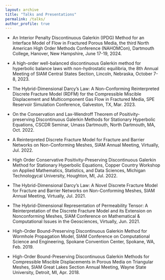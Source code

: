 ```yaml
---
layout: archive
title: "Talks and Presentations"
permalink: /talks/
author_profile: true
---
```


* An Interior Penalty Discontinuous Galerkin (IPDG) Method for an Interface Model of Flow in Fractured Porous Media, the third North American High Order Methods Conference (NAHOMCon), Dartmouth College, Hanover, New Hampshire, June 17-19, 2024.

* A high-order well-balanced discontinuous Galerkin method for hyperbolic balance laws with non-hydrostatic equilibria, the 8th Annual Meeting of SIAM Central States Section, Lincoln, Nebraska, October 7-8, 2023.

* The Hybrid-Dimensional Darcy’s Law: A Non-Conforming Reinterpreted Discrete Fracture Model
(RDFM) for the Compressible Miscible Displacement and Multicomponent Gas Flow in Fractured Media, SPE Reservoir Simulation Conference, Galveston, TX, Mar. 2023.

* On the Conservation and Lax-Wendroff Theorem of Positivity-preserving Discontinuous
Galerkin Methods for Stationary Hyperbolic Equations, CSCDR Seminar, Umass Dartmouth, North Dartmouth, MA, Oct. 2022.

* A Reinterpreted Discrete Fracture Model for Fracture and Barrier Networks on Non-Conforming
Meshes, SIAM Annual Meeting, Virtually, Jul. 2022.

* High Order Conservative Positivity-Preserving Discontinuous Galerkin Method for Stationary
Hyperbolic Equations, Copper Country Workshop on Applied Mathematics, Statistics, and Data Sciences, Michigan Technologycal
University, Houghton, MI, Jul. 2022.

* The Hybrid-Dimensional Darcy’s Law: A Novel Discrete Fracture Model for Fracture and
Barrier Networks on Non-Conforming Meshes, SIAM Annual Meeting, Virtually, Jul. 2021. 

* The Hybrid-Dimensional Representation of Permeability Tensor: A Reinterpretation of the
Discrete Fracture Model and its Extension on Nonconforming Meshes, SIAM Conference on Mathematical & Computational Issues in the Geosciences, Virtually, Jun. 2021.

* High-Order Bound-Preserving Discontinuous Galerkin Method for Wormhole Propagation
Model, SIAM Conference on Computational Science and Engineering, Spokane Convention Center, Spokane,
WA, Feb. 2019.

* High-Order Bound-Preserving Discontinuous Galerkin Methods for Compressible Miscible
Displacements in Porous Media on Triangular Meshes, SIAM Great Lakes Section Annual Meeting, Wayne State University, Detroit, MI, Apr. 2018.
